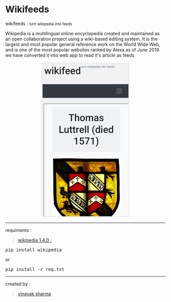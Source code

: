 # Wikifeeds
wikifeeds :  <small>turn wikipedia into feeds</small>

Wikipedia is a multilingual online encyclopedia created and maintained as an open collaboration project using a wiki-based editing system. It is the largest and most popular general reference work on the World Wide Web, and is one of the most popular websites ranked by Alexa as of June 2019.
we have converted it into web app to read it's article as feeds 

<p align="center">
  <img  src="https://github.com/itsvinayak/Wikifeeds/blob/master/Screenshot%20from%202019-09-09%2023-41-28.png">
</p>

---

requiments :

> <a href="https://pypi.org/project/wikipedia/">wikipedia 1.4.0 :</a>
<pre>pip install wikipedia</pre>

or

<pre>pip install -r req.txt</pre>

---


created by :
 
> <a href="http://itsvinayak.github.io" > vinayak sharma </a>
